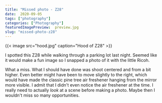 ```yaml
---
title: "Missed photo - Z28"
date:  2020-09-05
tags: ["photography"]
categories: ["Photography"]
featuredImagePreview:  preview.jpg
slug: "missed-photo-z28"
---
```


{{< image src="hood.jpg" caption="Hood of Z28" >}}

I spotted this Z28 while walking through a parking lot last night. Seemed like it would make a fun image so I snapped a photo of it with the little Ricoh.

What a miss. What I should have done was shoot centered and from a bit higher. Even better might have been to move slightly to the right, which would have made the classic pine tree air freshener hanging from the mirror more visible. I admit that I didn't even notice the air freshener at the time. I really need to actually _look_ at a scene before making a photo. Maybe then I wouldn't miss so many opportunities.

